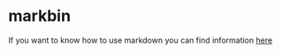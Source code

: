 # markbin

If you want to know how to use markdown you can find information <a href="https://guides.github.com/features/mastering-markdown/" target="_blank">here</a>
